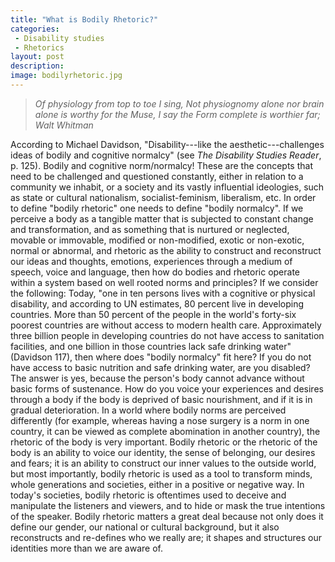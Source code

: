 ```yaml
---
title: "What is Bodily Rhetoric?"
categories:
 - Disability studies
 - Rhetorics
layout: post
description:
image: bodilyrhetoric.jpg
---
```


> *Of physiology from top to toe I sing,
Not physiognomy alone nor brain alone is worthy for the Muse,
I say the Form complete is worthier far;*
<cite>Walt Whitman</cite>

<span class="versal a9">A</span>ccording to Michael Davidson, "Disability---like the aesthetic---challenges ideas of bodily and cognitive normalcy" (see *The Disability Studies Reader*, p. 125). Bodily and cognitive norm/normalcy! These are the concepts that need to be challenged and questioned constantly, either in relation to a community we inhabit, or a society and its vastly influential ideologies, such as state or cultural nationalism, socialist-feminism, liberalism, etc. In order to define "bodily rhetoric" one needs to define "bodily normalcy". If we perceive a body as a tangible matter that is subjected to constant change and transformation, and as something that is nurtured or neglected, movable or immovable, modified or non-modified, exotic or non-exotic, normal or abnormal, and rhetoric as the ability to construct and reconstruct our ideas and thoughts, emotions, experiences through a medium of speech, voice and language, then how do bodies and rhetoric operate within a system based on well rooted norms and principles? If we consider the following: Today, "one in ten persons lives with a cognitive or physical disability, and according to UN estimates, 80 percent live in developing countries. More than 50 percent of the people in the world's forty-six poorest countries are without access to modern health care. Approximately three billion people in developing countries do not have access to sanitation facilities, and one billion in those countries lack safe drinking water" (Davidson 117), then where does "bodily normalcy" fit here? If you do not have access to basic nutrition and safe drinking water, are you disabled? The answer is yes, because the person's body cannot advance without basic forms of sustenance. How do you voice your experiences and desires through a body if the body is deprived of basic nourishment, and if it is in gradual deterioration. In a world where bodily norms are perceived differently (for example, whereas having a nose surgery is a norm in one country, it can be viewed as complete abomination in another country), the rhetoric of the body is very important. Bodily rhetoric or the rhetoric of the body is an ability to voice our identity, the sense of belonging, our desires and fears; it is an ability to construct our inner values to the outside world, but most importantly, bodily rhetoric is used as a tool to transform minds, whole generations and societies, either in a positive or negative way. In today's societies, bodily rhetoric is oftentimes used to deceive and manipulate the listeners and viewers, and to hide or mask the true intentions of the speaker. Bodily rhetoric matters a great deal because not only does it define our gender, our national or cultural background, but it also reconstructs and re-defines who we really are; it shapes and structures our identities more than we are aware of.         
